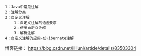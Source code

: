     1：Java中常见注解
    2：注解分类
    3：自定义注解
        1：自定义注解的语法要求
        2：使用自定义注解
        3：解析注解
    4：自定义注解的应用-仿Hibernate注解
    
博客链接：
https://blog.csdn.net/lililuni/article/details/83503304
